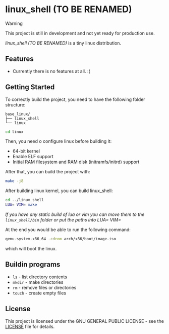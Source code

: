 # linux_shell (TO BE RENAMED)

> [!WARNING]
> This project is still in development and not yet ready for production use.

*linux_shell (TO BE RENAMED)* is a tiny linux distribution.

## Features
- Currently there is no features at all. :(

## Getting Started
To correctly build the project, you need to have the following folder structure:
```
base_linux/
├── linux_shell
└── linux
```
```bash
cd linux
```
Then, you need o configure linux before building it:
* 64-bit kernel
* Enable ELF support
* Initial RAM filesystem and RAM disk (initramfs/initrd) support

After that, you can build the project with:
```bash
make -j8
```

After building linux kernel, you can build linux_shell:
```bash
cd ../linux_shell
LUA= VIM= make
```
*If you have any static build of lua or vim you can move them to the `linux_shell/bin` folder or put the paths into LUA= VIM=*

At the end you would be able to run the following command:
```bash
qemu-system-x86_64 -cdrom arch/x86/boot/image.iso
```
which will boot the linux.

## Buildin programs
* `ls` - list directory contents
* `mkdir` - make directories
* `rm` - remove files or directories
* `touch` - create empty files

## License
This project is licensed under the GNU GENERAL PUBLIC LICENSE - see the [LICENSE](License) file for details.